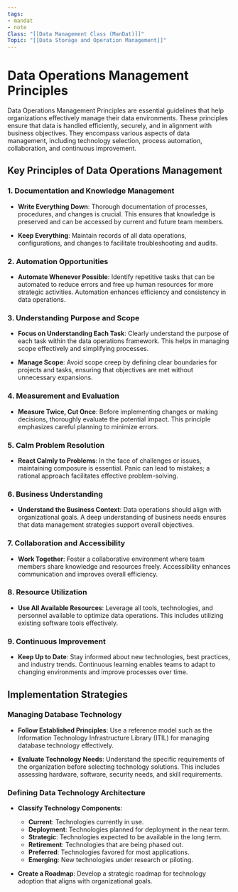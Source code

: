 ```yaml
---
tags:
- mandat
- note
Class: "[[Data Management Class (ManDat)]]"
Topic: "[[Data Storage and Operation Management]]"
---
```


# Data Operations Management Principles

Data Operations Management Principles are essential guidelines that help organizations effectively manage their data environments. These principles ensure that data is handled efficiently, securely, and in alignment with business objectives. They encompass various aspects of data management, including technology selection, process automation, collaboration, and continuous improvement.

## Key Principles of Data Operations Management

### 1. Documentation and Knowledge Management

- **Write Everything Down**: Thorough documentation of processes, procedures, and changes is crucial. This ensures that knowledge is preserved and can be accessed by current and future team members.

- **Keep Everything**: Maintain records of all data operations, configurations, and changes to facilitate troubleshooting and audits.

### 2. Automation Opportunities

- **Automate Whenever Possible**: Identify repetitive tasks that can be automated to reduce errors and free up human resources for more strategic activities. Automation enhances efficiency and consistency in data operations.

### 3. Understanding Purpose and Scope

- **Focus on Understanding Each Task**: Clearly understand the purpose of each task within the data operations framework. This helps in managing scope effectively and simplifying processes.

- **Manage Scope**: Avoid scope creep by defining clear boundaries for projects and tasks, ensuring that objectives are met without unnecessary expansions.

### 4. Measurement and Evaluation

- **Measure Twice, Cut Once**: Before implementing changes or making decisions, thoroughly evaluate the potential impact. This principle emphasizes careful planning to minimize errors.

### 5. Calm Problem Resolution

- **React Calmly to Problems**: In the face of challenges or issues, maintaining composure is essential. Panic can lead to mistakes; a rational approach facilitates effective problem-solving.

### 6. Business Understanding

- **Understand the Business Context**: Data operations should align with organizational goals. A deep understanding of business needs ensures that data management strategies support overall objectives.

### 7. Collaboration and Accessibility

- **Work Together**: Foster a collaborative environment where team members share knowledge and resources freely. Accessibility enhances communication and improves overall efficiency.

### 8. Resource Utilization

- **Use All Available Resources**: Leverage all tools, technologies, and personnel available to optimize data operations. This includes utilizing existing software tools effectively.

### 9. Continuous Improvement

- **Keep Up to Date**: Stay informed about new technologies, best practices, and industry trends. Continuous learning enables teams to adapt to changing environments and improve processes over time.

## Implementation Strategies

### Managing Database Technology

- **Follow Established Principles**: Use a reference model such as the Information Technology Infrastructure Library (ITIL) for managing database technology effectively.

- **Evaluate Technology Needs**: Understand the specific requirements of the organization before selecting technology solutions. This includes assessing hardware, software, security needs, and skill requirements.

### Defining Data Technology Architecture

- **Classify Technology Components**:
  - **Current**: Technologies currently in use.
  - **Deployment**: Technologies planned for deployment in the near term.
  - **Strategic**: Technologies expected to be available in the long term.
  - **Retirement**: Technologies that are being phased out.
  - **Preferred**: Technologies favored for most applications.
  - **Emerging**: New technologies under research or piloting.

- **Create a Roadmap**: Develop a strategic roadmap for technology adoption that aligns with organizational goals.
